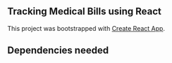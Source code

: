 ## Tracking Medical Bills using React 

This project was bootstrapped with [Create React App](https://github.com/facebook/create-react-app).

## Dependencies needed 
